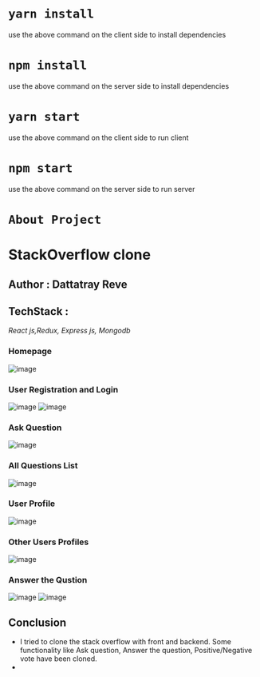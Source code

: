 # `yarn install`
use the above command on the client side to install dependencies

# `npm install`
use the above command on the server side to install dependencies

# `yarn start`
use the above command on the client side to run client

# `npm start`
use the above command on the server side to run server

# `About Project`

# StackOverflow clone
## Author : Dattatray Reve

## TechStack :
*React js,Redux, Express js, Mongodb*
<br/>
### Homepage
![image](https://user-images.githubusercontent.com/121539226/227700679-12483f00-ded3-4d94-94e7-7789018e5872.png)

### User Registration and Login
![image](https://user-images.githubusercontent.com/121539226/227700754-6b85595e-b838-43b3-bd59-34549807e782.png)
![image](https://user-images.githubusercontent.com/121539226/227700775-47aa73fa-3ee6-4097-bf46-d13db10dca53.png)


### Ask Question
![image](https://user-images.githubusercontent.com/121539226/227700814-e03654df-bb6e-4bd6-9d74-0bd13fdc6f83.png)

### All Questions List
![image](https://user-images.githubusercontent.com/121539226/227700860-4c3298fc-6705-40eb-878d-3fda3842b091.png)

### User Profile
![image](https://user-images.githubusercontent.com/121539226/227700886-43b285be-a456-4451-a304-90da533f3bbc.png)

### Other Users Profiles
![image](https://user-images.githubusercontent.com/121539226/227700985-e82ade4c-b2a7-46a0-92a3-71dd9a11eacc.png)

### Answer the Qustion
![image](https://user-images.githubusercontent.com/121539226/227701141-a93aea10-dbd3-42c6-9368-841871e81abc.png)
![image](https://user-images.githubusercontent.com/121539226/227701226-7d049b2e-de3c-4a71-af76-6393ef2ec6b3.png)


## Conclusion
* I tried to clone the stack overflow with front and backend. Some functionality like Ask question, Answer the question, Positive/Negative vote have been cloned.
*
